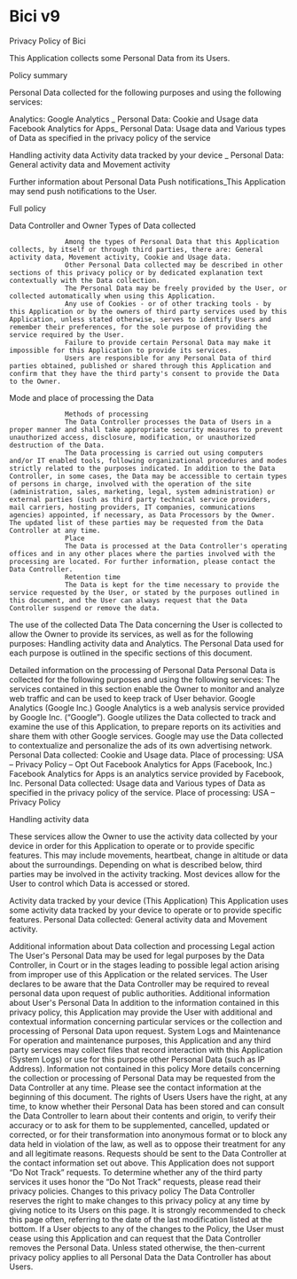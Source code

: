 # Bici v9

Privacy Policy of Bici
 
This Application collects some Personal Data from its Users.
 
Policy summary
 
Personal Data collected for the following purposes and using the following services:
 
Analytics:
Google Analytics _
Personal Data: Cookie and Usage data
Facebook Analytics for Apps_
Personal Data: Usage data and Various types of Data as specified in the privacy policy of the service
                  
Handling activity data
Activity data tracked by your device _
Personal Data: General activity data and Movement activity
 
Further information about Personal Data
Push notifications_This Application may send push notifications to the User.                
                  
Full policy
 
Data Controller and Owner Types of Data collected
 
 
                  Among the types of Personal Data that this Application collects, by itself or through third parties, there are: General activity data, Movement activity, Cookie and Usage data.
                  Other Personal Data collected may be described in other sections of this privacy policy or by dedicated explanation text contextually with the Data collection.
                  The Personal Data may be freely provided by the User, or collected automatically when using this Application.
                  Any use of Cookies - or of other tracking tools - by this Application or by the owners of third party services used by this Application, unless stated otherwise, serves to identify Users and remember their preferences, for the sole purpose of providing the service required by the User.
                  Failure to provide certain Personal Data may make it impossible for this Application to provide its services.
                  Users are responsible for any Personal Data of third parties obtained, published or shared through this Application and confirm that they have the third party's consent to provide the Data to the Owner.
 
 Mode and place of processing the Data
 
 
                  Methods of processing
                  The Data Controller processes the Data of Users in a proper manner and shall take appropriate security measures to prevent unauthorized access, disclosure, modification, or unauthorized destruction of the Data.
                  The Data processing is carried out using computers and/or IT enabled tools, following organizational procedures and modes strictly related to the purposes indicated. In addition to the Data Controller, in some cases, the Data may be accessible to certain types of persons in charge, involved with the operation of the site (administration, sales, marketing, legal, system administration) or external parties (such as third party technical service providers, mail carriers, hosting providers, IT companies, communications agencies) appointed, if necessary, as Data Processors by the Owner. The updated list of these parties may be requested from the Data Controller at any time.
                  Place
                  The Data is processed at the Data Controller's operating offices and in any other places where the parties involved with the processing are located. For further information, please contact the Data Controller.
                  Retention time
                  The Data is kept for the time necessary to provide the service requested by the User, or stated by the purposes outlined in this document, and the User can always request that the Data Controller suspend or remove the data.
 
The use of the collected Data
                  The Data concerning the User is collected to allow the Owner to provide its services, as well as for the following purposes: Handling activity data and Analytics.
                  The Personal Data used for each purpose is outlined in the specific sections of this document.
 
Detailed information on the processing of Personal Data
                  Personal Data is collected for the following purposes and using the following services:
                  The services contained in this section enable the Owner to monitor and analyze web traffic and can be used to keep track of User behavior.
                  Google Analytics (Google Inc.)
                  Google Analytics is a web analysis service provided by Google Inc. (“Google”). Google utilizes the Data collected to track and examine the use of this Application, to prepare reports on its activities and share them with other Google services.
                  Google may use the Data collected to contextualize and personalize the ads of its own advertising network.
                  Personal Data collected: Cookie and Usage data.
                  Place of processing: USA – Privacy Policy – Opt Out
                  Facebook Analytics for Apps (Facebook, Inc.)
                  Facebook Analytics for Apps is an analytics service provided by Facebook, Inc.
                  Personal Data collected: Usage data and Various types of Data as specified in the privacy policy of the service.
                  Place of processing: USA – Privacy Policy
 
Handling activity data
 
These services allow the Owner to use the activity data collected by your device in order for this Application to operate or to provide specific features. This may include movements, heartbeat, change in altitude or data about the surroundings.
Depending on what is described below, third parties may be involved in the activity tracking.
Most devices allow for the User to control which Data is accessed or stored.
 
Activity data tracked by your device (This Application)
This Application uses some activity data tracked by your device to operate or to provide specific features.
Personal Data collected: General activity data and Movement activity.
 
Additional information about Data collection and processing
                  Legal action
                  The User's Personal Data may be used for legal purposes by the Data Controller, in Court or in the stages leading to possible legal action arising from improper use of this Application or the related services.
                  The User declares to be aware that the Data Controller may be required to reveal personal data upon request of public authorities.
                  Additional information about User's Personal Data
                  In addition to the information contained in this privacy policy, this Application may provide the User with additional and contextual information concerning particular services or the collection and processing of Personal Data upon request.
                  System Logs and Maintenance
                  For operation and maintenance purposes, this Application and any third party services may collect files that record interaction with this Application (System Logs) or use for this purpose other Personal Data (such as IP Address).
                  Information not contained in this policy
                  More details concerning the collection or processing of Personal Data may be requested from the Data Controller at any time. Please see the contact information at the beginning of this document.
                  The rights of Users
                  Users have the right, at any time, to know whether their Personal Data has been stored and can consult the Data Controller to learn about their contents and origin, to verify their accuracy or to ask for them to be supplemented, cancelled, updated or corrected, or for their transformation into anonymous format or to block any data held in violation of the law, as well as to oppose their treatment for any and all legitimate reasons. Requests should be sent to the Data Controller at the contact information set out above.
                  This Application does not support “Do Not Track” requests.
                  To determine whether any of the third party services it uses honor the “Do Not Track” requests, please read their privacy policies.
                  Changes to this privacy policy
                  The Data Controller reserves the right to make changes to this privacy policy at any time by giving notice to its Users on this page. It is strongly recommended to check this page often, referring to the date of the last modification listed at the bottom. If a User objects to any of the changes to the Policy, the User must cease using this Application and can request that the Data Controller removes the Personal Data. Unless stated otherwise, the then-current privacy policy applies to all Personal Data the Data Controller has about Users.
